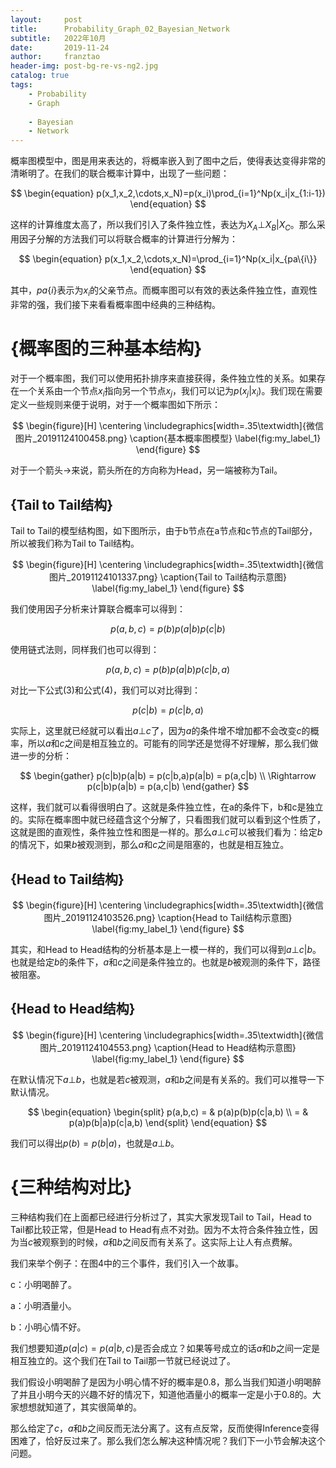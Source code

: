 ```yaml
---
layout:     post
title:      Probability_Graph_02_Bayesian_Network
subtitle:   2022年10月
date:       2019-11-24
author:     franztao
header-img: post-bg-re-vs-ng2.jpg
catalog: true
tags:
    - Probability
    - Graph
    
    - Bayesian
    - Network
---
```


概率图模型中，图是用来表达的，将概率嵌入到了图中之后，使得表达变得非常的清晰明了。在我们的联合概率计算中，出现了一些问题：

$$
\begin{equation}
    p(x_1,x_2,\cdots,x_N)=p(x_i)\prod_{i=1}^Np(x_i|x_{1:i-1})
\end{equation}
$$

这样的计算维度太高了，所以我们引入了条件独立性，表达为$X_A\bot X_B | X_C$。那么采用因子分解的方法我们可以将联合概率的计算进行分解为：

$$
\begin{equation}
    p(x_1,x_2,\cdots,x_N)=\prod_{i=1}^Np(x_i|x_{pa\{i\}}
\end{equation}
$$

其中，$pa\{i\}$表示为$x_i$的父亲节点。而概率图可以有效的表达条件独立性，直观性非常的强，我们接下来看看概率图中经典的三种结构。

#  {概率图的三种基本结构}
对于一个概率图，我们可以使用拓扑排序来直接获得，条件独立性的关系。如果存在一个关系由一个节点$x_i$指向另一个节点$x_j$，我们可以记为$p(x_j|x_i)$。我们现在需要定义一些规则来便于说明，对于一个概率图如下所示：

$$
\begin{figure}[H]
    \centering
    \includegraphics[width=.35\textwidth]{微信图片_20191124100458.png}
    \caption{基本概率图模型}
    \label{fig:my_label_1}
\end{figure}
$$

对于一个箭头$\longrightarrow$来说，箭头所在的方向称为Head，另一端被称为Tail。

##    {Tail to Tail结构}
Tail to Tail的模型结构图，如下图所示，由于b节点在a节点和c节点的Tail部分，所以被我们称为Tail to Tail结构。

$$
\begin{figure}[H]
    \centering
    \includegraphics[width=.35\textwidth]{微信图片_20191124101337.png}
    \caption{Tail to Tail结构示意图}
    \label{fig:my_label_1}
\end{figure}
$$

我们使用因子分析来计算联合概率可以得到：

$$
\begin{equation}
    p(a,b,c) = p(b)p(a|b)p(c|b)
\end{equation}
$$

使用链式法则，同样我们也可以得到：

$$
\begin{equation}
    p(a,b,c) = p(b)p(a|b)p(c|b,a)
\end{equation}
$$

对比一下公式(3)和公式(4)，我们可以对比得到：

$$
\begin{equation}
    p(c|b)=p(c|b,a)
\end{equation}
$$

实际上，这里就已经就可以看出$a\bot c$了，因为$a$的条件增不增加都不会改变$c$的概率，所以$a$和$c$之间是相互独立的。可能有的同学还是觉得不好理解，那么我们做进一步的分析：

$$
\begin{gather}
    p(c|b)p(a|b) = p(c|b,a)p(a|b) = p(a,c|b) \\ 
    \Rightarrow p(c|b)p(a|b) = p(a,c|b)
\end{gather}
$$

这样，我们就可以看得很明白了。这就是条件独立性，在a的条件下，b和c是独立的。实际在概率图中就已经蕴含这个分解了，只看图我们就可以看到这个性质了，这就是图的直观性，条件独立性和图是一样的。那么$a\bot c$可以被我们看为：给定$b$的情况下，如果$b$被观测到，那么$a$和$c$之间是阻塞的，也就是相互独立。

##    {Head to Tail结构}

$$
\begin{figure}[H]
    \centering
    \includegraphics[width=.35\textwidth]{微信图片_20191124103526.png}
    \caption{Head to Tail结构示意图}
    \label{fig:my_label_1}
\end{figure}
$$

其实，和Head to Head结构的分析基本是上一模一样的，我们可以得到$a\bot c|b$。也就是给定$b$的条件下，$a$和$c$之间是条件独立的。也就是$b$被观测的条件下，路径被阻塞。

##    {Head to Head结构}

$$
\begin{figure}[H]
    \centering
    \includegraphics[width=.35\textwidth]{微信图片_20191124104553.png}
    \caption{Head to Head结构示意图}
    \label{fig:my_label_1}
\end{figure}
$$

在默认情况下$a\bot b$，也就是若$c$被观测，$a$和$b$之间是有关系的。我们可以推导一下默认情况。

$$
\begin{equation}
    \begin{split}
        p(a,b,c) = & p(a)p(b)p(c|a,b) \\
        = & p(a)p(b|a)p(c|a,b)
    \end{split}
\end{equation}
$$

我们可以得出$p(b)=p(b|a)$，也就是$a\bot b$。

#  {三种结构对比}
三种结构我们在上面都已经进行分析过了，其实大家发现Tail to Tail，Head to Tail都比较正常，但是Head to Head有点不对劲。因为不太符合条件独立性，因为当$c$被观察到的时候，$a$和$b$之间反而有关系了。这实际上让人有点费解。

我们来举个例子：在图4中的三个事件，我们引入一个故事。

c：小明喝醉了。

a：小明酒量小。

b：小明心情不好。

我们想要知道$p(a|c)=p(a|b,c)$是否会成立？如果等号成立的话$a$和$b$之间一定是相互独立的。这个我们在Tail to Tail那一节就已经说过了。

我们假设小明喝醉了是因为小明心情不好的概率是0.8，那么当我们知道小明喝醉了并且小明今天的兴趣不好的情况下，知道他酒量小的概率一定是小于0.8的。大家想想就知道了，其实很简单的。

那么给定了$c$，$a$和$b$之间反而无法分离了。这有点反常，反而使得Inference变得困难了，恰好反过来了。那么我们怎么解决这种情况呢？我们下一小节会解决这个问题。
